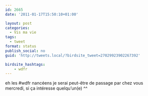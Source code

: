```yaml
---
id: 2665
date: '2011-01-17T15:50:10+01:00'

layout: post
categories:
  - Vis ma vie
tags:
  - tweet
format: status
publish_social: no
guid: 'http://tweets.local/?birdsite_tweet=27029923902267392'

birdsite_hashtags:
    - wdfr
---
```


eh les #wdfr nancéens je serai peut-être de passage par chez vous mercredi, si ça intéresse quelqu’un(e) ^^